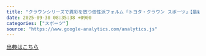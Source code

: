 ```yaml
---
title: "クラウンシリーズで異彩を放つ個性派フォルム「トヨタ・クラウン スポーツ」【最新国産＆輸入SUV 車種別解説 TOYOTA CROWN SPORT】（MotorFan） - Yahoo!ニュース"
date: 2025-09-30 08:35:38 +0900
categories: ["スポーツ"]
source: "https://www.google-analytics.com/analytics.js"
---
```


[出典はこちら](https://www.google-analytics.com/analytics.js)
